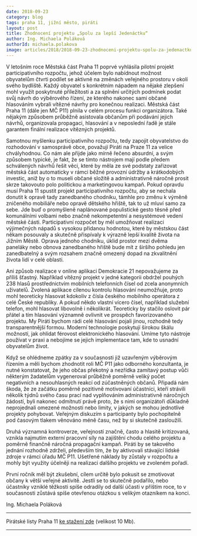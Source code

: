 ```yaml
---
date: 2018-09-23
category: blog
tags: praha 11, jižní město, piráti
layout: post
title: Zhodnocení projektu „Spolu za lepší Jedenáctku“
author: Ing. Michaela Poláková
authorId: michaela.polakova
image: articles/2018/2018-09-23-zhodnoceni-projektu-spolu-za-jedenactku.jpg
---
```


V letošním roce Městská část Praha 11 poprvé vyhlásila pilotní projekt participativního rozpočtu, jehož účelem bylo nabídnout možnost obyvatelům čtvrti podílet se aktivně na změnách veřejného prostoru v okolí svého bydliště.  Každý obyvatel s konkrétním nápadem na nějaké zlepšení mohl využít poskytnuté příležitosti a za splnění určitých podmínek podat svůj návrh do výběrového řízení, ze kterého nakonec sami občané hlasováním vybrali vítězné návrhy pro konečnou realizaci.  Městská část Praha 11 (dále jen MČ  P11) plnila v celém procesu funkci organizátora. Také nějakým způsobem průběžně asistovala občanům při podávání jejich návrhů, organizovala propagaci, hlasování a v neposlední řadě je stále garantem finální realizace vítězných projektů.

Samotnou myšlenku participativního rozpočtu, tedy zapojit obyvatelstvo do rozhodování v samosprávě obce, považují Piráti na Praze 11 za velice chvályhodnou. Co nám ale přijde jako mírně řečeno absurdní, a svým způsobem typické, je fakt, že se tímto nástrojem mají podle předem schválených návrhů řešit věci, které by měla ze své podstaty zařizovat městská část automaticky v rámci běžné provozní údržby a krátkodobých investic, aniž by o to museli občané složitě a administrativně náročně prosit skrze takovouto polo politickou a marketingovou kampaň. Pokud opravdu musí Praha 11 spustit projekt participativního rozpočtu, aby se nechala donutit k opravě tady zanedbaného chodníku, támhle pro změnu k výměně zničeného mobiliáře nebo opravě dětského hřiště, tak to už mluví samo za sebe. Jde buď o promyšleně naplánované populistické gesto těsně před komunálními volbami nebo značně nekompetentní a nesystémové vedení městské části. Participativní rozpočet by měl umožňovat realizaci výjimečných nápadů s vysokou přidanou hodnotou, které by městskou část někam posouvaly a skutečně přispívaly k výrazně lepší kvalitě života na Jižním Městě. 
Oprava jednoho chodníku, úklid prostor mezi dvěma paneláky nebo obnova zanedbaného hřiště bude mít z širšího pohledu jen zanedbatelný a svým rozsahem značně omezený dopad na zkvalitnění života lidí v celé oblasti.

Ani způsob realizace v online aplikaci Demokracie 21 nepovažujeme za příliš šťastný. Například vítězný projekt v jedné kategorii obdržel pouhých 238 hlasů prostřednictvím mobilních telefonních čísel od zcela anonymních uživatelů.  Zvolená aplikace cílenou kontrolu hlasování neumožňuje, proto mohl teoreticky hlasovat kdokoliv z čísla českého mobilního operátora z celé České republiky.  A pokud někdo vlastní vícero čísel, například služební telefon, mohl hlasovat libovolně i několikrát. Teoreticky by stačilo oslovit pár přátel a tím hlasování významně ovlivnit ve prospěch favorizovaného projektu. My Piráti bychom rádi celé hlasování pojali jinou, rozhodně tedy transparentnější formou. Moderní technologie poskytují širokou škálu možností, jak ohlídat férovost elektronického hlasování. Umíme tyto nástroje používat v praxi a nebojíme se jejich implementace tam, kde to usnadní obyvatelům život.

Když se ohlédneme zpátky za v současnosti již uzavřeným výběrovým řízením a měli bychom zhodnotit roli MČ P11 jako odborného konzultanta, je nutné konstatovat, že jeho občas překotný a nezřídka zamítavý postup vůči některým žadatelům vygeneroval průběžně poměrně veliký počet negativních a nesouhlasných reakcí od zúčastněných občanů. Připadá nám škoda, že ze začátku poměrně pozitivně motivovaní účastníci, kteří strávili několik týdnů svého času prací nad vyplňováním administrativně náročných žádostí, byli nakonec odmítnutí právě proto, že s nimi organizátoři důkladně neprojednali omezené možnosti nebo limity, v jakých se mohou jednotlivé projekty pohybovat. Veřejným diskuzím s participanty bylo pochopitelně pod časovým tlakem věnováno méně času, než by si skutečně zasloužili. 

Druhá významná kontroverze, veřejností značně, často a hlasitě kritizovaná, vznikla najmutím externí pracovní síly na zajištění chodu celého projektu a poměrně finančně náročná propagační kampaň. Piráti by se takového jednání rozhodně zdrželi, především tím, že by aktivovali stávající lidské zdroje v rámci úřadu MČ P11. Ušetřené náklady by zůstaly v rozpočtu a mohly být využity účelněji na realizaci dalšího projektu ve zvoleném pořadí.  

První ročník měl být zkušební, cílem určitě bylo pokusit se zmotivovat občany k větší veřejné aktivitě. Jestli se to skutečně podařilo, nebo účastníky vzniklé těžkosti spíše odradily od další účasti v příštím roce, to v současnosti zůstává spíše otevřenou otázkou 
s velikým otazníkem na konci.

Ing. Michaela Poláková






---

Pirátské listy Praha 11 [ke stažení zde](/assets/pdf/2018-07-10-praha-11.pdf) (velikost 10 Mb).

- - -
